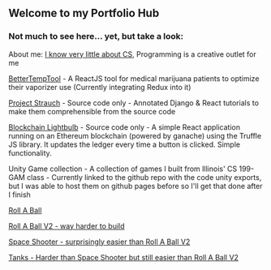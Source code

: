 ## Welcome to my Portfolio Hub

### Not much to see here... yet, but take a look:

About me: [I know very little about CS](http://neillimaye.com/), Programming is a creative outlet for me

[BetterTempTool](https://neillimaye.github.io/bettertemptool) - A ReactJS tool for medical marijuana patients to optimize their vaporizer use (Currently integrating Redux into it)

[Project Strauch](https://github.com/neillimaye/projectstrauch) - Source code only - Annotated Django & React tutorials to make them comprehensible from the source code

[Blockchain Lightbulb](https://github.com/neillimaye/lightbulb-blockchain) - Source code only - A simple React application running on an Ethereum blockchain (powered by ganache) using the Truffle JS library. It updates the ledger every time a button is clicked. Simple functionality.

Unity Game collection  - A collection of games I built from Illinois' CS 199-GAM class - Currently linked to the github repo with the code unity exports, but I was able to host them on github pages before so I'll get that done after I finish 

[Roll A Ball](https://github.com/neillimaye/web_game)

[Roll A Ball V2 - way harder to build](https://github.com/neillimaye/HarderRollV2)

[Space Shooter - surprisingly easier than Roll A Ball V2](https://github.com/neillimaye/SpaceShooter)

[Tanks - Harder than Space Shooter but still easier than Roll A Ball V2](https://github.com/neillimaye/Tanks)
